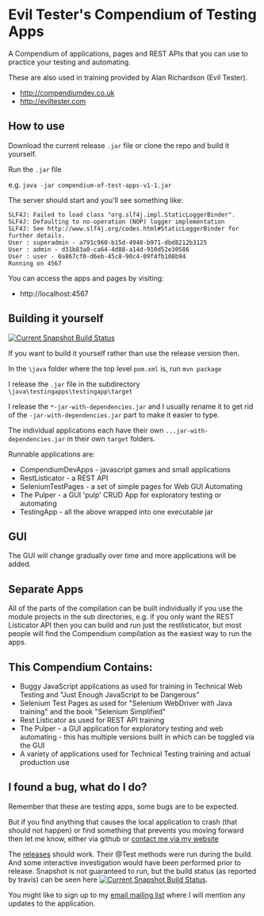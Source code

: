 # Evil Tester's Compendium of Testing Apps

A Compendium of applications, pages and REST APIs that you can use to practice your testing and automating.

These are also used in training provided by Alan Richardson (Evil Tester).

- http://compendiumdev.co.uk
- http://eviltester.com

## How to use

Download the current release `.jar` file or clone the repo and build it yourself.

Run the `.jar` file

e.g.  `java -jar compendium-of-test-apps-v1-1.jar`

The server should start and you'll see something like:

~~~~~~~~
SLF4J: Failed to load class "org.slf4j.impl.StaticLoggerBinder".
SLF4J: Defaulting to no-operation (NOP) logger implementation
SLF4J: See http://www.slf4j.org/codes.html#StaticLoggerBinder for further details.
User : superadmin - a791c960-b15d-4948-b971-dbd8212b3125
User : admin - d31b83a0-ca64-4d88-a14d-910d52e30586
User : user - 0a867cf0-d6eb-45c8-90c4-09f4fb108b94
Running on 4567
~~~~~~~~

You can access the apps and pages by visiting:

- http://localhost:4567

## Building it yourself

[![Current Snapshot Build Status](https://travis-ci.org/eviltester/TestingApp.svg?branch=master)](https://travis-ci.org/eviltester/TestingApp)

If you want to build it yourself rather than use the release version then.

In the `\java` folder where the top level `pom.xml` is, run `mvn package`

I release the `.jar` file in the subdirectory `\java\testingapps\testingapp\target`

I release the `*-jar-with-dependencies.jar` and I usually rename it to get rid of the `-jar-with-dependencies.jar` part to make it easier to type.

The individual applications each have their own `...jar-with-dependencies.jar` in their own `target` folders.

Runnable applications are:

- CompendiumDevApps - javascript games and small applications
- RestListicator - a REST API
- SeleniumTestPages - a set of simple pages for Web GUI Automating
- The Pulper - a GUI 'pulp' CRUD App for exploratory testing or automating
- TestingApp - all the above wrapped into one executable jar

## GUI

The GUI will change gradually over time and more applications will be added.

## Separate Apps

All of the parts of the compilation can be built individually if you use the module projects in the sub directories, e.g. if you only want the REST Listicator API then you can build and run just the restlisticator, but most people will find the Compendium compilation as the easiest way to run the apps.

## This Compendium Contains:

- Buggy JavaScript applications as used for training in Technical Web Testing and "Just Enough JavaScript to be Dangerous"
- Selenium Test Pages as used for "Selenium WebDriver with Java training" and the book "Selenium Simplified"
- Rest Listicator as used for REST API training
- The Pulper - a GUI application for exploratory testing and web automating - this has multiple versions built in which can be toggled via the GUI
- A variety of applications used for Technical Testing training and actual production use

## I found a bug, what do I do?

Remember that these are testing apps, some bugs are to be expected.

But if you find anything that causes the local application to crash (that should not happen) or find something that prevents you moving forward then let me know, either via github or [contact me via my website](https://compendiumdev.co.uk/contact)

The [releases](https://github.com/eviltester/TestingApp/releases) should work. Their @Test methods were run during the build. And some interactive investigation would have been performed prior to release. Snapshot is not guaranteed to run, but the build status (as reported by travis) can be seen here [![Current Snapshot Build Status](https://travis-ci.org/eviltester/TestingApp.svg?branch=master)](https://travis-ci.org/eviltester/TestingApp).

You might like to sign up to my [email mailing list](https://www.compendiumdev.co.uk/page/join) where I will mention any updates to the application.